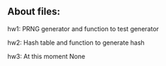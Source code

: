 About files:
-
hw1: PRNG generator and function to test generator

hw2: Hash table and function to generate hash

hw3: At this moment None
